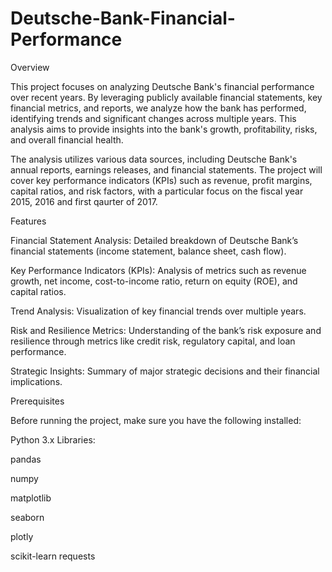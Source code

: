 # Deutsche-Bank-Financial-Performance
Overview

This project focuses on analyzing Deutsche Bank's financial performance over recent years. By leveraging publicly available financial statements, key financial metrics, and reports, we analyze how the bank has performed, identifying trends and significant changes across multiple years. This analysis aims to provide insights into the bank's growth, profitability, risks, and overall financial health.

The analysis utilizes various data sources, including Deutsche Bank's annual reports, earnings releases, and financial statements. The project will cover key performance indicators (KPIs) such as revenue, profit margins, capital ratios, and risk factors, with a particular focus on the fiscal year 2015, 2016 and first qaurter of 2017.

Features

Financial Statement Analysis: Detailed breakdown of Deutsche Bank’s financial statements (income statement, balance sheet, cash flow).

Key Performance Indicators (KPIs): Analysis of metrics such as revenue growth, net income, cost-to-income ratio, return on equity (ROE), and capital ratios.

Trend Analysis: Visualization of key financial trends over multiple years.

Risk and Resilience Metrics: Understanding of the bank’s risk exposure and resilience through metrics like credit risk, regulatory capital, and loan performance.

Strategic Insights: Summary of major strategic decisions and their financial implications.

Prerequisites

Before running the project, make sure you have the following installed:

Python 3.x
Libraries:

pandas

numpy

matplotlib

seaborn

plotly

scikit-learn
requests
